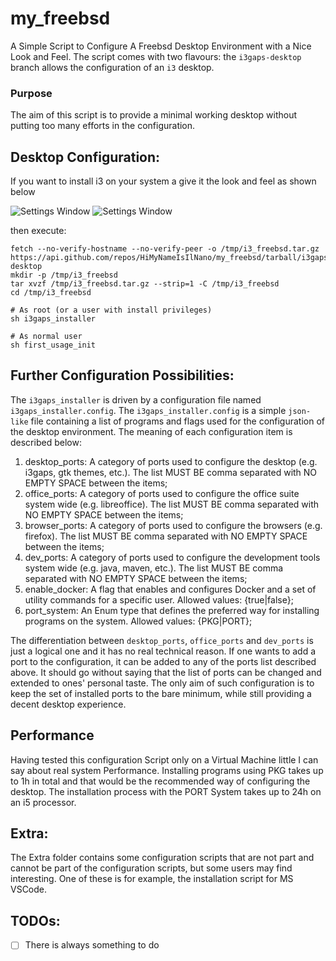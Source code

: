 # my_freebsd 
A Simple Script to Configure A Freebsd Desktop Environment with a Nice Look and Feel. The script comes with two flavours: the `i3gaps-desktop` branch allows the configuration  of an `i3` desktop.

### Purpose
The aim of this script is to provide a minimal working desktop without putting too many efforts in the configuration.

## Desktop Configuration:
If you want to install i3 on your system a give it the look and feel as shown below 

![Settings Window](https://raw.github.com/HiMyNameIsIlNano/my_freebsd/i3gaps-desktop/screenshots/2020-06-12-093100_1600x900_scrot.png)
![Settings Window](https://raw.github.com/HiMyNameIsIlNano/my_freebsd/i3gaps-desktop/screenshots/2020-06-12-092044_1600x900_scrot.png)

then execute:

```
fetch --no-verify-hostname --no-verify-peer -o /tmp/i3_freebsd.tar.gz https://api.github.com/repos/HiMyNameIsIlNano/my_freebsd/tarball/i3gaps-desktop
mkdir -p /tmp/i3_freebsd
tar xvzf /tmp/i3_freebsd.tar.gz --strip=1 -C /tmp/i3_freebsd
cd /tmp/i3_freebsd

# As root (or a user with install privileges)
sh i3gaps_installer

# As normal user
sh first_usage_init
```

## Further Configuration Possibilities:
The `i3gaps_installer` is driven by a configuration file named `i3gaps_installer.config`. The `i3gaps_installer.config` is a simple `json-like` file containing a list of programs and flags used for the configuration of the desktop environment. The meaning of each configuration item is described below:

1. desktop_ports: A category of ports used to configure the desktop (e.g. i3gaps, gtk themes, etc.). The list MUST BE comma separated with NO EMPTY SPACE between the items;
2. office_ports: A category of ports used to configure the office suite system wide (e.g. libreoffice). The list MUST BE comma separated with NO EMPTY SPACE between the items;
3. browser_ports: A category of ports used to configure the browsers (e.g. firefox). The list MUST BE comma separated with NO EMPTY SPACE between the items;
4. dev_ports: A category of ports used to configure the development tools system wide (e.g. java, maven, etc.). The list MUST BE comma separated with NO EMPTY SPACE between the items;
5. enable_docker: A flag that enables and configures Docker and a set of utility commands for a specific user. Allowed values: {true|false};
6. port_system: An Enum type that defines the preferred way for installing programs on the system. Allowed values: {PKG|PORT};

The differentiation between `desktop_ports`, `office_ports` and `dev_ports` is just a logical one and it has no real technical reason. If one wants to add a port to the configuration, it can be added to any of the ports list described above. It should go without saying that the list of ports can be changed and extended to ones' personal taste. The only aim of such configuration is to keep the set of installed ports to the bare minimum, while still providing a decent desktop experience.     

## Performance
Having tested this configuration Script only on a Virtual Machine little I can say about real system Performance. Installing programs using PKG takes up to 1h in total and that would be the recommended way of configuring the desktop. The installation process with the PORT System takes up to 24h on an i5 processor.

## Extra:
The Extra folder contains some configuration scripts that are not part and cannot be part of the configuration scripts, but some users may find interesting. One of these is for example, the installation script for MS VSCode.

## TODOs:
- [ ] There is always something to do